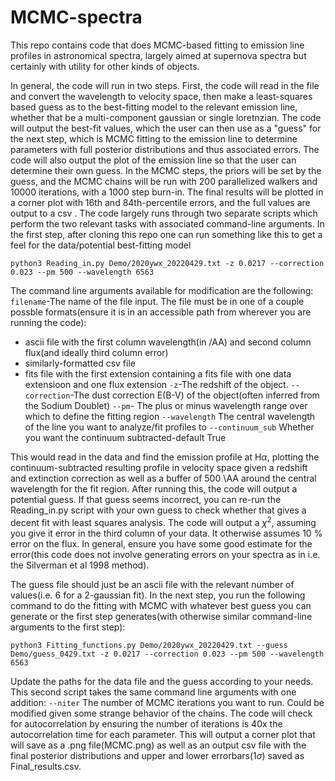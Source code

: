 # MCMC-spectra
This repo contains code that does MCMC-based fitting to emission line profiles in astronomical spectra, largely aimed at supernova spectra but certainly with utility for other kinds of objects.

In general, the code will run in two steps. First, the code will read in the file and convert the wavelength to velocity space, then make a least-squares based guess as to the best-fitting model to the relevant emission line, whether that be a multi-component gaussian or single loretnzian. The code will output the best-fit values, which the user can then use as a "guess" for the next step, which is MCMC fitting to the emission line to determine parameters with full posterior distributions and thus associated errors. The code will also output the plot of the emission line so that the user can determine their own guess. In the MCMC steps, the priors will be set by the guess, and the MCMC chains will be run with 200 parallelized walkers and 10000 iterations, with a 1000 step burn-in. The final results will be plotted in a corner plot with 16th and 84th-percentile errors, and the full values are output to a csv .
The code largely runs through two separate scripts which perform the two relevant tasks with associated command-line arguments.
In the first step, after cloning this repo one can run something like this to get a feel for the data/potential best-fitting model

```
python3 Reading_in.py Demo/2020ywx_20220429.txt -z 0.0217 --correction 0.023 --pm 500 --wavelength 6563
```
The command line arguments available for modification are the following:
```filename```-The name of the file input. The file must be in one of a couple possble formats(ensure it is in an accessible path from wherever you are running the code):
* ascii file with the first column wavelength(in /AA) and second column flux(and ideally third column error)
* similarly-formatted csv file
* fits file with the first extension containing a fits file with one data extensioon and one flux extension
 ```-z```-The redshift of the object.
 ```--correction```-The dust correction E(B-V) of the object(often inferred from the Sodium Doublet)
 ```--pm```- The plus or minus wavelength range over which to define the fitting region
 ```--wavelength``` The central wavelength of the line you want to analyze/fit profiles to
 ```--continuum_sub``` Whether you want the continuum subtracted-default True

This would read in the data and find the emission profile at H$\alpha$, plotting the continuum-subtracted resulting profile in velocity space given a redshift and extinction correction as well as a buffer of 500 \AA around the central wavelength for the fit region.
After running this, the code will output a potential guess. If that guess seems incorrect, you can re-run the Reading_in.py script with your own guess to check whether that gives a decent fit with least squares analysis. The code will output a $\chi^2$, assuming you give it error in the third column of your data. It otherwise assumes 10 % error on the flux. In general, ensure you have some good estimate for the error(this code does not involve generating errors on your spectra as in i.e. the Silverman et al 1998 method).

The guess file should just be an ascii file with the relevant number of values(i.e. 6 for a 2-gaussian fit).  In the next step, you run the following command to do the fitting with MCMC with whatever best guess you can generate or the first step generates(with otherwise similar command-line arguments to the first step):
```
python3 Fitting_functions.py Demo/2020ywx_20220429.txt --guess Demo/guess_0429.txt -z 0.0217 --correction 0.023 --pm 500 --wavelength 6563
```
Update the paths for the data file and the guess according to your needs. 
This second script takes the same command line arguments with one addition: 
 ```--niter``` The number of MCMC iterations you want to run. Could be modified given some strange behavior of the chains.
 The code will check for autocorrelation by ensuring the number of iterations is 40x the autocorrelation time for each parameter. 
This will output a corner plot that will save as a .png file(MCMC.png) as well as an output csv file with the final posterior distributions and upper and lower errorbars($1 \sigma$) saved as Final_results.csv.
